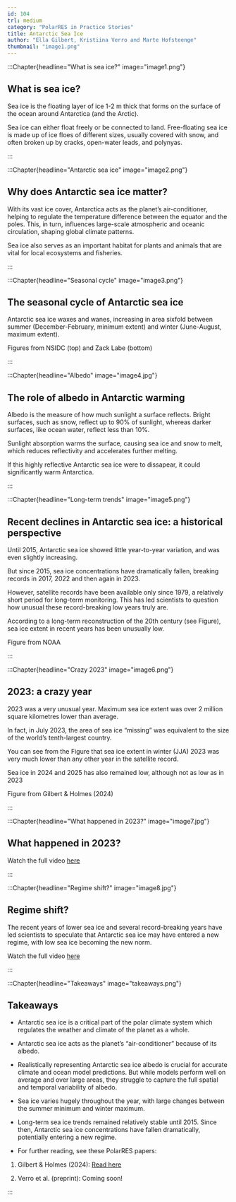 ```yaml
---
id: 104
trl: medium
category: "PolarRES in Practice Stories"
title: Antarctic Sea Ice
author: "Ella Gilbert, Kristiina Verro and Marte Hofsteenge"
thumbnail: "image1.png"
---
```


<!-- Section one -->

:::Chapter{headline="What is sea ice?" image="image1.png"}

## What is sea ice?

Sea ice is the floating layer of ice 1-2 m thick that forms on the surface of the ocean around Antarctica (and the Arctic).

Sea ice can either float freely or be connected to land. Free-floating sea ice is made up of ice floes of different sizes, usually covered with snow, and often broken up by cracks, open-water leads, and polynyas.

:::

<!-- Section two -->

:::Chapter{headline="Antarctic sea ice" image="image2.png"}

## Why does Antarctic sea ice matter?

With its vast ice cover, Antarctica acts as the planet’s air-conditioner, helping to regulate the temperature difference between the equator and the poles. This, in turn, influences large-scale atmospheric and oceanic circulation, shaping global climate patterns.

Sea ice also serves as an important habitat for plants and animals that are vital for local ecosystems and fisheries.

:::

<!-- Section three -->

:::Chapter{headline="Seasonal cycle" image="image3.png"}

## The seasonal cycle of Antarctic sea ice

Antarctic sea ice waxes and wanes, increasing in area sixfold between summer (December-February, minimum extent) and winter (June-August, maximum extent). 

Figures from NSIDC (top) and Zack Labe (bottom)

:::

<!-- Section four -->

:::Chapter{headline="Albedo" image="image4.jpg"}

## The role of albedo in Antarctic warming

Albedo is the measure of how much sunlight a surface reflects. Bright surfaces, such as snow, reflect up to 90% of sunlight, whereas darker surfaces, like ocean water, reflect less than 10%. 

Sunlight absorption warms the surface, causing sea ice and snow to melt, which reduces reflectivity and accelerates further melting.

If this highly reflective Antarctic sea ice were to dissapear, it could significantly warm Antarctica. 

:::

<!-- Section five -->

:::Chapter{headline="Long-term trends" image="image5.png"}

## Recent declines in Antarctic sea ice: a historical perspective

Until 2015, Antarctic sea ice showed little year-to-year variation, and was even slightly increasing.

But since 2015, sea ice concentrations have dramatically fallen, breaking records in 2017, 2022 and then again in 2023. 

However, satellite records have been available only since 1979, a relatively short period for long-term monitoring. This has led scientists to question how unusual these record-breaking low years truly are.

According to a long-term reconstruction of the 20th century (see Figure), sea ice extent in recent years has been unusually low. 

Figure from NOAA

:::

<!-- Section six -->

:::Chapter{headline="Crazy 2023" image="image6.png"}

## 2023: a crazy year

2023 was a very unusual year. Maximum sea ice extent was over 2 million square kilometres lower than average. 

In fact, in July 2023, the area of sea ice “missing” was equivalent to the size of the world’s tenth-largest country. 

You can see from the Figure that sea ice extent in winter (JJA) 2023 was very much lower than any other year in the satellite record.

Sea ice in 2024 and 2025 has also remained low, although not as low as in 2023

Figure from Gilbert & Holmes (2024)

:::

<!-- Section seven -->

:::Chapter{headline="What happened in 2023?" image="image7.jpg"}

## What happened in 2023?

Watch the full video [here](https://youtu.be/ZFHKZMprEOU)

:::

<!-- Section eight -->

:::Chapter{headline="Regime shift?" image="image8.jpg"}

## Regime shift?

The recent years of lower sea ice and several record-breaking years have led scientists to speculate that Antarctic sea ice may have entered a new regime, with low sea ice becoming the new norm.

Watch the full video [here](https://youtu.be/yNpdMVf5CY8)

:::

<!-- Section nine -->

:::Chapter{headline="Takeaways" image="takeaways.png"}

## Takeaways

- Antarctic sea ice is a critical part of the polar climate system which regulates the weather and climate of the planet as a whole.

- Antarctic sea ice acts as the planet’s “air-conditioner” because of its albedo. 

- Realistically representing Antarctic sea ice albedo is crucial for accurate climate and ocean model predictions. But while models perform well on average and over large areas, they struggle to capture the full spatial and temporal variability of albedo.

- Sea ice varies hugely throughout the year, with large changes between the summer minimum and winter maximum.

- Long-term sea ice trends remained relatively stable until 2015. Since then, Antarctic sea ice concentrations have fallen dramatically, potentially entering a new regime.

- For further reading, see these PolarRES papers:

1) Gilbert & Holmes (2024): [Read here](https://rmets.onlinelibrary.wiley.com/doi/10.1002/wea.4518) 

2) Verro et al. (preprint): Coming soon!

:::
